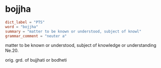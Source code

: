 # bojjha

``` toml
dict_label = "PTS"
word = "bojjha"
summary = "matter to be known or understood, subject of knowl"
grammar_comment = "neuter a"
```

matter to be known or understood, subject of knowledge or understanding Ne.20.

orig. grd. of bujjhati or bodheti

